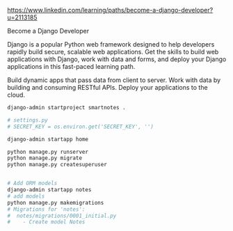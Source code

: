 https://www.linkedin.com/learning/paths/become-a-django-developer?u=2113185

Become a Django Developer

Django is a popular Python web framework designed to help developers rapidly build secure, scalable web applications. Get the skills to build web applications with Django, work with data and forms, and deploy your Django applications in this fast-paced learning path.

Build dynamic apps that pass data from client to server.
Work with data by building and consuming RESTful APIs.
Deploy your applications to the cloud.

```sh
django-admin startproject smartnotes .

# settings.py
# SECRET_KEY = os.environ.get('SECRET_KEY', '')

django-admin startapp home

python manage.py runserver
python manage.py migrate
python manage.py createsuperuser


# Add ORM models
django-admin startapp notes
# add models
python manage.py makemigrations
# Migrations for 'notes':
#  notes/migrations/0001_initial.py
#    - Create model Notes

```

